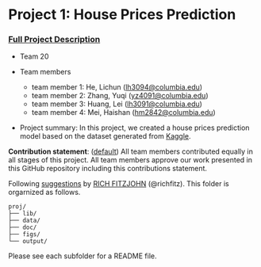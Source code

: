 # Project 1: House Prices Prediction


### [Full Project Description](doc/project3_desc.md)

+ Team 20
+ Team members
	+ team member 1: He, Lichun (lh3094@columbia.edu)
	+ team member 2: Zhang, Yuqi (yz4091@columbia.edu)
	+ team member 3: Huang, Lei (lh3091@columbia.edu)
	+ team member 4: Mei, Haishan (hm2842@columbia.edu)

+ Project summary: In this project, we created a house prices prediction model based on the dataset generated from [Kaggle](https://www.kaggle.com/competitions/house-prices-advanced-regression-techniques/data).
	
**Contribution statement**: ([default](doc/a_note_on_contributions.md)) All team members contributed equally in all stages of this project. All team members approve our work presented in this GitHub repository including this contributions statement. 

Following [suggestions](http://nicercode.github.io/blog/2013-04-05-projects/) by [RICH FITZJOHN](http://nicercode.github.io/about/#Team) (@richfitz). This folder is orgarnized as follows.

```
proj/
├── lib/
├── data/
├── doc/
├── figs/
└── output/
```

Please see each subfolder for a README file.
